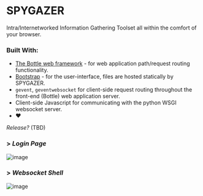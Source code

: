 # SPYGAZER
Intra/Internetworked Information Gathering Toolset all within the comfort of your browser.

### Built With:
* [The Bottle web framework](https://bottlepy.org/docs/dev/) - for web application path/request routing functionality.
* [Bootstrap](https://getbootstrap.com/docs/5.3/getting-started/introduction/) - for the user-interface, files are hosted statically by SPYGAZER.
* `gevent`, `geventwebsocket` for client-side request routing throughout the front-end (Bottle) web application server.
* Client-side Javascript for communicating with the python WSGI websocket server.
* ❤️

*Release?* (TBD)

### > *Login Page*
![image](https://github.com/user-attachments/assets/2b353f92-04e2-4b08-9ffd-1c18919898e8)

### > *Websocket Shell*
![image](https://github.com/user-attachments/assets/76e061c3-6904-4745-81c5-bc76f0dcda07)
